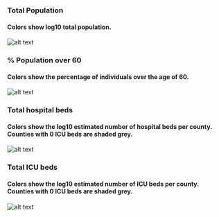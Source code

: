 ### Total Population
#### Colors show log10 total population.
![alt text](https://github.com/ianfmiller/covid19-burden-mapping/blob/master/README.figs/population.png)
### % Population over 60
#### Colors show the percentage of individuals over the age of 60.
![alt text](https://github.com/ianfmiller/covid19-burden-mapping/blob/master/README.figs/p.pop.over.60.png)
### Total hospital beds
#### Colors show the log10 estimated number of hospital beds per county. Counties with 0 ICU beds are shaded grey.
![alt text](https://github.com/ianfmiller/covid19-burden-mapping/blob/master/README.figs/hosp.beds.png)
### Total ICU beds
#### Colors show the log10 estimated number of ICU beds per county. Counties with 0 ICU beds are shaded grey.
![alt text](https://github.com/ianfmiller/covid19-burden-mapping/blob/master/README.figs/icu.beds.png)
